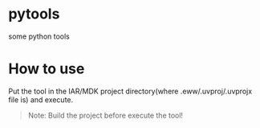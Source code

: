 # pytools
some python tools

# How to use
Put the tool in the IAR/MDK project directory(where .eww/.uvproj/.uvprojx file is) and execute.
> Note: Build the project before execute the tool!
